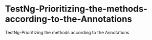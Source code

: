 # TestNg-Prioritizing-the-methods-according-to-the-Annotations
TestNg-Prioritizing the methods according to the Annotations
